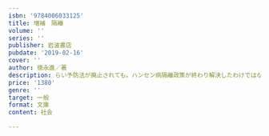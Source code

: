 ```yaml
---
isbn: '9784006033125'
title: 増補　隔離
volume: ''
series: ''
publisher: 岩波書店
pubdate: '2019-02-16'
cover: ''
author: 徳永進／著
description: らい予防法が廃止されても，ハンセン病隔離政策が終わり解決したわけではなかった．回復者たちの今の声．
price: '1380'
genre: ''
target: 一般
format: 文庫
content: 社会

---
```

